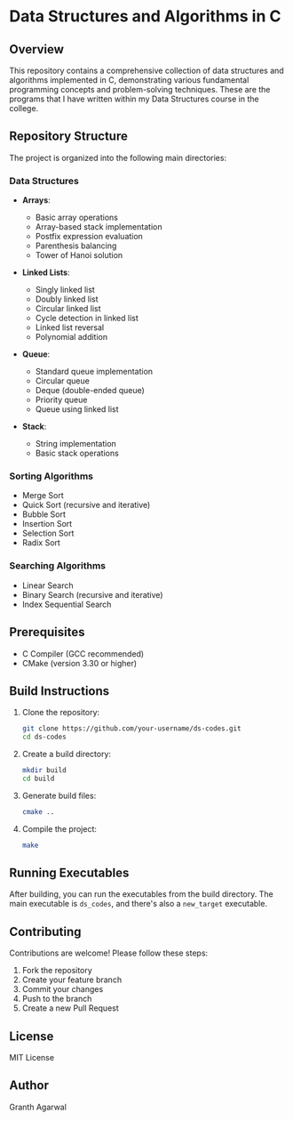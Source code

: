# Data Structures and Algorithms in C

## Overview

This repository contains a comprehensive collection of data structures and algorithms implemented in C, demonstrating various fundamental programming concepts and problem-solving techniques.
These are the programs that I have written within my Data Structures course in the college.

## Repository Structure

The project is organized into the following main directories:

### Data Structures
- **Arrays**:
    - Basic array operations
    - Array-based stack implementation
    - Postfix expression evaluation
    - Parenthesis balancing
    - Tower of Hanoi solution

- **Linked Lists**:
    - Singly linked list
    - Doubly linked list
    - Circular linked list
    - Cycle detection in linked list
    - Linked list reversal
    - Polynomial addition

- **Queue**:
    - Standard queue implementation
    - Circular queue
    - Deque (double-ended queue)
    - Priority queue
    - Queue using linked list

- **Stack**:
    - String implementation
    - Basic stack operations

### Sorting Algorithms
- Merge Sort
- Quick Sort (recursive and iterative)
- Bubble Sort
- Insertion Sort
- Selection Sort
- Radix Sort

### Searching Algorithms
- Linear Search
- Binary Search (recursive and iterative)
- Index Sequential Search

## Prerequisites

- C Compiler (GCC recommended)
- CMake (version 3.30 or higher)

## Build Instructions

1. Clone the repository:
   ```bash
   git clone https://github.com/your-username/ds-codes.git
   cd ds-codes
   ```

2. Create a build directory:
   ```bash
   mkdir build
   cd build
   ```

3. Generate build files:
   ```bash
   cmake ..
   ```

4. Compile the project:
   ```bash
   make
   ```

## Running Executables

After building, you can run the executables from the build directory. The main executable is `ds_codes`, and there's also a `new_target` executable.

## Contributing

Contributions are welcome! Please follow these steps:
1. Fork the repository
2. Create your feature branch
3. Commit your changes
4. Push to the branch
5. Create a new Pull Request

## License

MIT License

## Author

Granth Agarwal